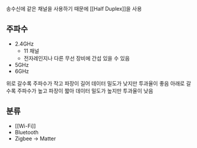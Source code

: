 송수신에 같은 채널을 사용하기 때문에 [[Half Duplex]]을 사용
## 주파수
- 2.4GHz
	- 11 채널
	- 전자레인지나 다른 무선 장비에 간섭 있을 수 있음
- 5GHz
- 6GHz

위로 갈수록 주파수가 작고 파장이 길어 데이터 밀도가 낮지만 투과율이 좋음
아래로 갈수록 주파수가 높고 파장이 짧아 데이터 밀도가 높지만 투과율이 낮음

## 분류
- [[Wi-Fi]]
- Bluetooth
- Zigbee -> Matter